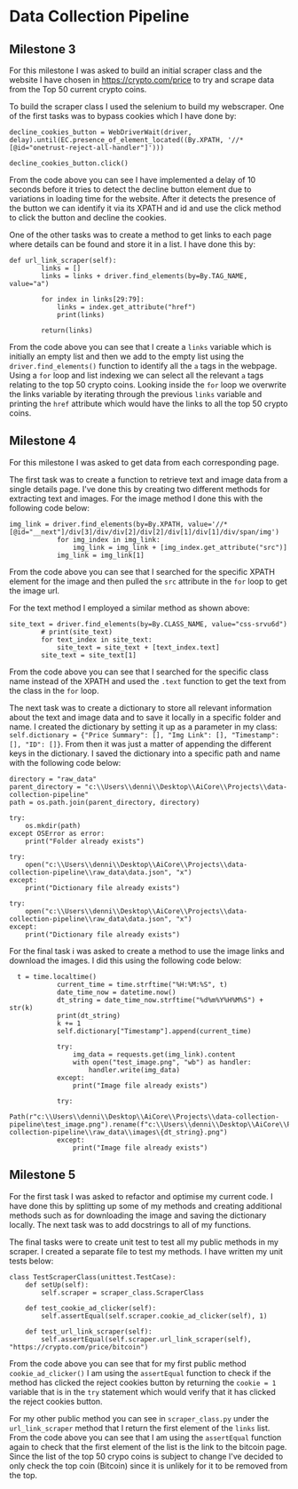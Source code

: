 # Data Collection Pipeline
## Milestone 3
For this milestone I was asked to build an initial scraper class and the website I have chosen in https://crypto.com/price to try and scrape data from the Top 50 current crypto coins.

To build the scraper class I used the selenium to build my webscraper. One of the first tasks was to bypass cookies which I have done by:
```
decline_cookies_button = WebDriverWait(driver, delay).until(EC.presence_of_element_located((By.XPATH, '//*[@id="onetrust-reject-all-handler"]')))

decline_cookies_button.click()
```
From the code above you can see I have implemented a delay of 10 seconds before it tries to detect the decline button element due to variations in loading time for the website. After it detects the presence of the button we can identify it via its XPATH and id and use the click method to click the button and decline the cookies.

One of the other tasks was to create a method to get links to each page where details can be found and store it in a list. I have done this by:
```
def url_link_scraper(self):
        links = []
        links = links + driver.find_elements(by=By.TAG_NAME, value="a")
        
        for index in links[29:79]:
            links = index.get_attribute("href")
            print(links)
            
        return(links)
```
From the code above you can see that I create a `links` variable which is initially an empty list and then we add to the empty list using the `driver.find_elements()` function to identify all the `a` tags in the webpage. Using a `for` loop and list indexing we can select all the relevant `a` tags relating to the top 50 crypto coins. Looking inside the `for` loop we overwrite the links variable by iterating through the previous `links` variable and printing the `href` attribute which would have the links to all the top 50 crypto coins.

## Milestone 4
For this milestone I was asked to get data from each corresponding page.

The first task was to create a function to retrieve text and image data from a single details page. I've done this by creating two different methods for extracting text and images. For the image method I done this with the following code below:
```
img_link = driver.find_elements(by=By.XPATH, value='//*[@id="__next"]/div[3]/div/div[2]/div[2]/div[1]/div[1]/div/span/img')
            for img_index in img_link:
                img_link = img_link + [img_index.get_attribute("src")]
            img_link = img_link[1]
```
From the code above you can see that I searched for the specific XPATH element for the image and then pulled the `src` attribute in the `for` loop to get the image url.

For the text method I employed a similar method as shown above:
```
site_text = driver.find_elements(by=By.CLASS_NAME, value="css-srvu6d")
        # print(site_text)
        for text_index in site_text:
            site_text = site_text + [text_index.text]
        site_text = site_text[1]
```
From the code above you can see that I searched for the specific class name instead of the XPATH and used the `.text` function to get the text from the class in the `for` loop.

The next task was to create a dictionary to store all relevant information about the text and image data and to save it locally in a specific folder and name. I created the dictionary by setting it up as a parameter in my class: `        self.dictionary = {"Price Summary": [], "Img Link": [], "Timestamp": [], "ID": []}`. From then it was just a matter of appending the different keys in the dictionary. I saved the dictionary into a specific path and name with the following code below:

```
directory = "raw_data"
parent_directory = "c:\\Users\\denni\\Desktop\\AiCore\\Projects\\data-collection-pipeline"
path = os.path.join(parent_directory, directory) 

try:
    os.mkdir(path)
except OSError as error:
    print("Folder already exists")

try:    
    open("c:\\Users\\denni\\Desktop\\AiCore\\Projects\\data-collection-pipeline\\raw_data\data.json", "x")
except:
    print("Dictionary file already exists")

try:    
    open("c:\\Users\\denni\\Desktop\\AiCore\\Projects\\data-collection-pipeline\\raw_data\data.json", "x")
except:
    print("Dictionary file already exists")

```
For the final task i was asked to create a method to use the image links and download the images. I did this using the following code below:
```
  t = time.localtime()
            current_time = time.strftime("%H:%M:%S", t)
            date_time_now = datetime.now()
            dt_string = date_time_now.strftime("%d%m%Y%H%M%S") + str(k)
            print(dt_string)
            k += 1
            self.dictionary["Timestamp"].append(current_time)

            try:
                img_data = requests.get(img_link).content
                with open("test_image.png", "wb") as handler:
                    handler.write(img_data)
            except:
                print("Image file already exists")
            
            try:
                Path(r"c:\\Users\\denni\\Desktop\\AiCore\\Projects\\data-collection-pipeline\test_image.png").rename(f"c:\\Users\\denni\\Desktop\\AiCore\\Projects\\data-collection-pipeline\\raw_data\\images\{dt_string}.png")
            except:
                print("Image file already exists")
```
## Milestone 5
For the first task I was asked to refactor and optimise my current code. I have done this by splitting up some of my methods and creating additional methods such as for downloading the image and saving the dictionary locally. The next task was to add docstrings to all of my functions.

The final tasks were to create unit test to test all my public methods in my scraper. I created a separate file to test my methods. I have written my unit tests below:

```
class TestScraperClass(unittest.TestCase):
    def setUp(self):
        self.scraper = scraper_class.ScraperClass

    def test_cookie_ad_clicker(self):
        self.assertEqual(self.scraper.cookie_ad_clicker(self), 1)

    def test_url_link_scraper(self):
        self.assertEqual(self.scraper.url_link_scraper(self), "https://crypto.com/price/bitcoin")
```
From the code above you can see that for my first public method `cookie_ad_clicker()` I am using the `assertEqual` function to check if the method has clicked the reject cookies button by returning the `cookie = 1` variable that is in the `try` statement which would verify that it has clicked the reject cookies button.

For my other public method you can see in `scraper_class.py` under the `url_link_scraper` method that I return the first element of the `links` list. From the code above you can see that I am using the `assertEqual` function again to check that the first element of the list is the link to the bitcoin page. Since the list of the top 50 crypo coins is subject to change I've decided to only check the top coin (Bitcoin) since it is unlikely for it to be removed from the top.
